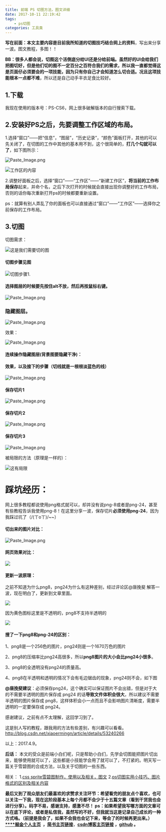 ```yaml
---
title: 前端 PS 切图方法，图文详细
date: 2017-10-11 22:19:42
tags:
    - ps切图
categories: 工具类
---
```

**写在前面：**本文主要内容是目前**我所知道的切图技巧结合网上的资料**，写出来分享一波。图文教程，多图！！

**BB：**很多人都会说，切图这个活倒底分给UI还是分给前端。虽然好的UI会给我们把图切好，但是他们切的图不一定百分之百符合我们的需求，所以我一直都觉得这是页面仔必须要会的一项技能，因为只有你自己才会知道怎么切合适。况且**这项技能根本一点都不难**，所以还是自己动手丰衣足食比较好。


1.下载
---
我现在使用的版本号：PS-CS6，网上很多破解版本的自行搜索下载。

2.安装好PS之后，先要调整工作区域的布局。
---

1.选择“窗口”——把“信息”，“图层”，“历史记录”，“颜色”面板打开，其他的可以先关闭了，在切图的工作中其他的基本用不到，这个很简单的，**打几个勾就可以了**，如下图所示：

![Paste_Image.png](https://raw.githubusercontent.com/OBKoro1/article-demo/master/blogImg/2017_4_9_1.png)


![工作区的内容](https://raw.githubusercontent.com/OBKoro1/article-demo/master/blogImg/2017_4_9_2.png)

2.调整好面板之后，选择“窗口”——“工作区”——“新建工作区”，**将当前的工作布局保存**起来，并命个名，之后下次打开的时候就会直接出现你调整好的工作布局，否则的话你每次重新打开ps的时候都要重新设置。

ps：就算有别人弄乱了你的面板也可以直接通过“窗口”——“工作区”——选择你之前保存的工作布局。

**3.切图**
---
切图需求：

![这是我们需要切的图](https://raw.githubusercontent.com/OBKoro1/article-demo/master/blogImg/2017_4_9_3.png)
#### 切图步骤见图


![切图步骤1.](https://raw.githubusercontent.com/OBKoro1/article-demo/master/blogImg/2017_4_9_4.png)

#### 选择图层的时候要先按住alt不放，然后再按鼠标右键。
![Paste_Image.png](https://raw.githubusercontent.com/OBKoro1/article-demo/master/blogImg/2017_4_9_5.png)
### 隐藏图层。

![Paste_Image.png](https://raw.githubusercontent.com/OBKoro1/article-demo/master/blogImg/2017_4_9_6.png)

效果：

![Paste_Image.png](https://raw.githubusercontent.com/OBKoro1/article-demo/master/blogImg/2017_4_9_7.png)

#### 连续操作隐藏图层(**背景图要隐藏干净**)：

####  效果，以及接下的步骤（切线就是一根根淡蓝色的线）

![Paste_Image.png](https://raw.githubusercontent.com/OBKoro1/article-demo/master/blogImg/2017_4_9_8.png)

#### 保存切片1

![Paste_Image.png](https://raw.githubusercontent.com/OBKoro1/article-demo/master/blogImg/2017_4_9_9.png)

#### 保存切片2


![Paste_Image.png](https://raw.githubusercontent.com/OBKoro1/article-demo/master/blogImg/2017_4_9_10.png)


#### 保存切片3
![Paste_Image.png](https://raw.githubusercontent.com/OBKoro1/article-demo/master/blogImg/2017_4_9_11.png)



被局限的方法（原理是一样的）：

![这有局限](https://raw.githubusercontent.com/OBKoro1/article-demo/master/blogImg/2017_4_9_12.png)

踩坑经历：
===

网上很多教程都说使用png格式就可以，却并没有说png-8或者是png-24，甚至有些教程告诉我使用png-8！在这里分享一波，保存切片**必须使用png-24**，因为我踩过坑了（/(ㄒoㄒ)/~~）

#### 切出来的图片对比：

![Paste_Image.png](https://raw.githubusercontent.com/OBKoro1/article-demo/master/blogImg/2017_4_9_13.png)

#### 网页效果对比：

![](https://raw.githubusercontent.com/OBKoro1/article-demo/master/blogImg/2017_4_9_14.png)

#### 更新一波原理：
之前不知道为什么png8，png24为什么有这种差别，经过评论区@唐挽斐 解答一波，现在明白了，更新到文章里面。


![](https://raw.githubusercontent.com/OBKoro1/article-demo/master/blogImg/2017_4_9_15.png)

因为黄色图标这里是不透明的，png8不支持半透明的

![](https://raw.githubusercontent.com/OBKoro1/article-demo/master/blogImg/2017_4_9_16.png)

#### 搜了一下png8和png-24的区别：

1、png8是一个256色的图片，png24则是一个1670万色的图片

2、png8的压缩率比png24高很多，所以**png8图片的大小会比png24小很多**。

3、png8的全透明没有png24的质量高。

4、png8在半透明和透明的情况下会有毛边锯齿的现象，png24则不会，如下图

**@唐挽斐建议**：必须保存png24，这个确实可以保证图片不会出错，但是对于大的不需要半透明的图片保存成 png24 的话**导致文件体积会很大**，所以建议不需要半透明的图片保存成 png8，这样体积会小一点而且不会影响图片清晰度，需要半透明的一定要保存成 png24。

感谢建议，之前有点不太理解，这回学习到了。

这是别人写的教程，跟我用的方法有些差别，有兴趣可以看看。
http://blog.csdn.net/xiaoermingn/article/details/53240266

以上：2017.4.9。

**后话：** 本文的受众是前端小白们呢，只是帮助小白们，先学会切图能把图片切出来，能够使用就可以了，这些都是小技能学会用了就可以了，不打紧的。明天写一篇关于雪碧图的合成方法，以及关于切图的一些东西。

相关：
1.[css sprite雪碧图制作，使用以及相关，图文](https://juejin.im/post/58eb062861ff4b006b576d9c)
2.[ps切图实用小技巧、图片格式的区别及相关内容](https://juejin.im/post/58ec558d570c350057e849f0)

**最后又到了观众朋友们最喜欢的求赞求关注环节：**希望看完的朋友点个喜欢，也可以关注一下我，现在这阶段基本上每个月都不会少于十五篇文章（看到干货我也会进行分享）。码字不易，感谢支持，感激不尽！
**ps**：如果希望我写哪方面的文章可以在底下评论，或者是私信我，虽然写的不好，但我就当这是记录自己成长的一种方式咯。（前提是我会了，如果不会我也会记下来，等会了的时候再更出来。）
[****](http://www.jianshu.com/u/8d1dd8c80f06)**[掘金个人主页](https://juejin.im/user/58714f0eb123db4a2eb95372)  ，**[**简书主页链接**](http://www.jianshu.com/u/8d1dd8c80f06)，**[csdn博客主页链接](http://blog.csdn.net/OBKoro1?skin=dark1) ，[github](https://github.com/OBKoro1) 。**